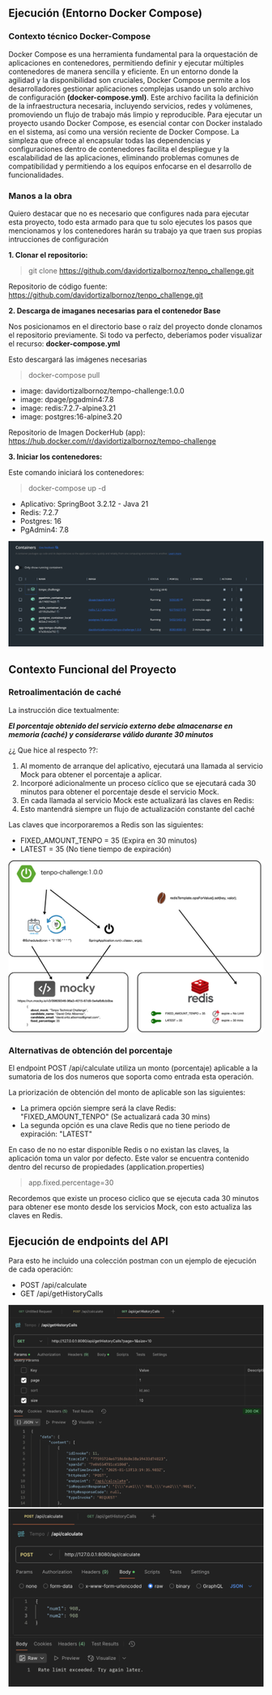 

## Ejecución (Entorno Docker Compose)

### Contexto técnico Docker-Compose

Docker Compose es una herramienta fundamental para la orquestación de aplicaciones en contenedores, permitiendo definir y ejecutar múltiples contenedores de manera sencilla y eficiente. En un entorno donde la agilidad y la disponibilidad son cruciales, Docker Compose permite a los desarrolladores gestionar aplicaciones complejas usando un solo archivo de configuración **(docker-compose.yml)**. Este archivo facilita la definición de la infraestructura necesaria, incluyendo servicios, redes y volúmenes, promoviendo un flujo de trabajo más limpio y reproducible. Para ejecutar un proyecto usando Docker Compose, es esencial contar con Docker instalado en el sistema, así como una versión reciente de Docker Compose. La simpleza que ofrece al encapsular todas las dependencias y configuraciones dentro de contenedores facilita el despliegue y la escalabilidad de las aplicaciones, eliminando problemas comunes de compatibilidad y permitiendo a los equipos enfocarse en el desarrollo de funcionalidades.

### Manos a la obra

Quiero destacar que no es necesario que configures nada para ejecutar esta proyecto, todo esta armado para que tu solo ejecutes los pasos que mencionamos y los contenedores harán su trabajo ya que traen sus propias intrucciones de configuración

**1. Clonar el repositorio:**
>git clone https://github.com/davidortizalbornoz/tenpo_challenge.git

Repositorio de código fuente:
https://github.com/davidortizalbornoz/tenpo_challenge.git



**2. Descarga de imaganes necesarias para el contenedor Base**

Nos posicionamos en el directorio base o raíz del proyecto donde clonamos el repositorio previamente.   Si todo va perfecto, deberíamos poder visualizar el recurso: **docker-compose.yml**

Esto descargará las imágenes necesarias
>docker-compose pull

* image: davidortizalbornoz/tempo-challenge:1.0.0
* image: dpage/pgadmin4:7.8
* image: redis:7.2.7-alpine3.21
* image: postgres:16-alpine3.20

Repositorio de Imagen DockerHub (app):
https://hub.docker.com/r/davidortizalbornoz/tempo-challenge

**3. Iniciar los contenedores:**

Este comando iniciará los contenedores:
>docker-compose up -d
* Aplicativo: SpringBoot 3.2.12 - Java 21
* Redis: 7.2.7
* Postgres: 16
* PgAdmin4: 7.8

<img src="/./img/mycontainers.jpg" />

## Contexto Funcional del Proyecto 

### Retroalimentación de caché

La instrucción dice textualmente:

_**El porcentaje obtenido del servicio externo debe almacenarse en memoria (caché) y considerarse válido durante 30 minutos**_

¿¿ Que hice al respecto ??:

1. Al momento de arranque del aplicativo, ejecutará una llamada al servicio Mock para obtener el porcentaje a aplicar.
2. Incorporé adicionalmente un proceso cíclico que se ejecutará cada 30 minutos para obtener el porcentaje desde el servicio Mock.
3. En cada llamada al servicio Mock este actualizará las claves en Redis:
4. Esto mantendrá siempre un flujo de actualización constante del caché 

Las claves que incorporaremos a Redis son las siguientes:

* FIXED_AMOUNT_TENPO = 35 (Expira en 30 minutos)
* LATEST = 35 (No tiene tiempo de expiración)

<img src="/./img/diagrama_feed_cache.jpg" />

### Alternativas de obtención del porcentaje

El endpoint POST /api/calculate utiliza un monto (porcentaje) aplicable a la sumatoria de los dos numeros que soporta como entrada esta operación.


La priorización de obtención del monto de aplicable son las siguientes:

* La primera opción siempre será la clave Redis: "FIXED_AMOUNT_TENPO" (Se actualizará cada 30 mins)
* La segunda opción es una clave Redis que no tiene periodo de expiración: "LATEST"

En caso de no no estar disponible Redis o no existan las claves, la aplicación toma un valor por defecto.
Este valor se encuentra contenido dentro del recurso de propiedades (application.properties)

>app.fixed.percentage=30

Recordemos que existe un proceso ciclico que se ejecuta cada 30 minutos para obtener ese monto desde los servicios Mock, con esto actualiza las claves en Redis.


## Ejecución de endpoints del API

Para esto he incluido una colección postman con un ejemplo de ejecución de cada operación:

* POST /api/calculate
* GET /api/getHistoryCalls

![](./img/get_history_calls.jpg)
![](./img/post_calculate.jpg)